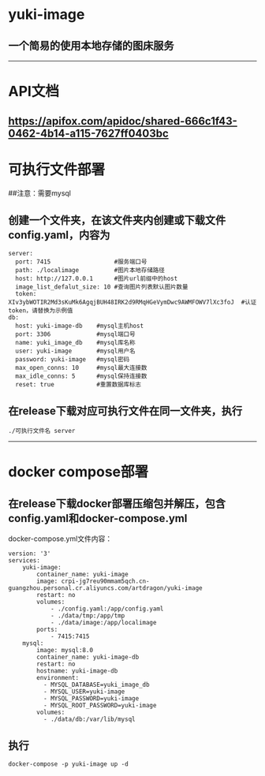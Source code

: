 # yuki-image
## 一个简易的使用本地存储的图床服务
----------
# API文档
https://apifox.com/apidoc/shared-666c1f43-0462-4b14-a115-7627ff0403bc
----------
# 可执行文件部署
##注意：需要mysql
## 创建一个文件夹，在该文件夹内创建或下载文件config.yaml，内容为
```
server:
  port: 7415                  #服务端口号
  path: ./localimage          #图片本地存储路径
  host: http://127.0.0.1      #图片url前缀中的host
  image_list_defalut_size: 10 #查询图片列表默认图片数量
  token: XIv3ybWOTIR2Md3sKuMk6AgqjBUH48IRK2d9RMqHGeVymDwc9AWMFOWV7lXc3foJ  #认证token，请替换为示例值
db:
  host: yuki-image-db    #mysql主机host
  port: 3306             #mysql端口号
  name: yuki_image_db    #mysql库名称
  user: yuki-image       #mysql用户名
  password: yuki-image   #mysql密码
  max_open_conns: 10     #mysql最大连接数
  max_idle_conns: 5      #mysql保持连接数
  reset: true            #重置数据库标志
```
## 在release下载对应可执行文件在同一文件夹，执行
```
./可执行文件名 server
```
------------
# docker compose部署
## 在release下载docker部署压缩包并解压，包含config.yaml和docker-compose.yml
docker-compose.yml文件内容：
```
version: '3'
services:
    yuki-image:
        container_name: yuki-image
        image: crpi-jg7reu90mmam5qch.cn-guangzhou.personal.cr.aliyuncs.com/artdragon/yuki-image
        restart: no
        volumes:
            - ./config.yaml:/app/config.yaml
            - ./data/tmp:/app/tmp
            - ./data/image:/app/localimage
        ports:
            - 7415:7415
    mysql:
        image: mysql:8.0
        container_name: yuki-image-db
        restart: no
        hostname: yuki-image-db
        environment:
          - MYSQL_DATABASE=yuki_image_db
          - MYSQL_USER=yuki-image
          - MYSQL_PASSWORD=yuki-image
          - MYSQL_ROOT_PASSWORD=yuki-image
        volumes:
          - ./data/db:/var/lib/mysql
```
## 执行
```
docker-compose -p yuki-image up -d
```